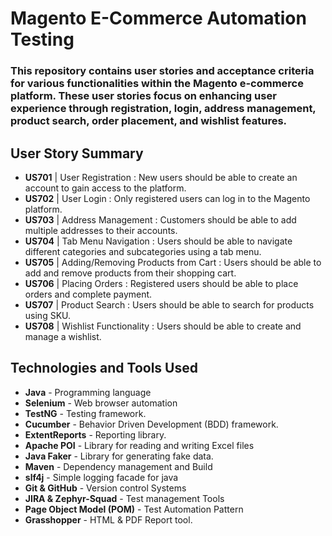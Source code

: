 # Magento E-Commerce Automation Testing

### This repository contains user stories and acceptance criteria for various functionalities within the Magento e-commerce platform. These user stories focus on enhancing user experience through registration, login, address management, product search, order placement, and wishlist features.

## User Story Summary

- **US701** |  User Registration : New users should be able to create an account to gain access to the platform.
- **US702** |  User Login : Only registered users can log in to the Magento platform.
- **US703** |  Address Management : Customers should be able to add multiple addresses to their accounts.
- **US704** |  Tab Menu Navigation : Users should be able to navigate different categories and subcategories using a tab menu.
- **US705** |  Adding/Removing Products from Cart : Users should be able to add and remove products from their shopping cart.
- **US706** |  Placing Orders : Registered users should be able to place orders and complete payment.
- **US707** |  Product Search : Users should be able to search for products using SKU.
- **US708** |  Wishlist Functionality : Users should be able to create and manage a wishlist.

## Technologies and Tools Used

- **Java** - Programming language
- **Selenium** - Web browser automation
- **TestNG** - Testing framework.
- **Cucumber** - Behavior Driven Development (BDD) framework.
- **ExtentReports** - Reporting library.
- **Apache POI** - Library for reading and writing Excel files
- **Java Faker** - Library for generating fake data.
- **Maven** - Dependency management and Build
- **slf4j** - Simple logging facade for java 
- **Git & GitHub** - Version control Systems 
- **JIRA & Zephyr-Squad** - Test management Tools
- **Page Object Model (POM)** - Test Automation Pattern
- **Grasshopper** -	HTML & PDF Report tool.




